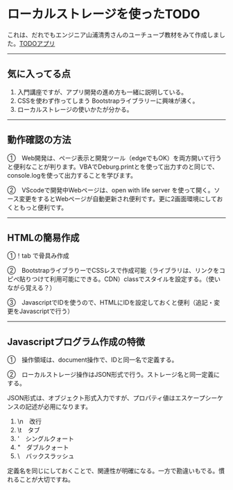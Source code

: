 # ローカルストレージを使ったTODO
これは、だれでもエンジニア山浦清秀さんのユーチューブ教材をみて作成しました。[TODOアプリ](https://www.youtube.com/watch?v=E08jeQBa1D0)
***
## 気に入ってる点
1. 入門講座ですが、アプリ開発の進め方も一緒に説明している。
2. CSSを使わず作ってしまう Bootstrapライブラリーに興味が沸く。
3. ローカルストレージの使いかたが分かる。 
***
## 動作確認の方法　
➀　Web開発は、ページ表示と開発ツール（edgeでもOK）を両方開いて行うと便利なことが判ります。VBAでDeburg.printとを使って出力すのと同じで、console.logを使って出力することを学びます。

②　VScodeで開発中Webページは、open with life server を使って開く。ソース変更をするとWebページが自動更新され便利です。更に2画面環境にしておくともっと便利です。
***
## HTMLの簡易作成
➀！tab で骨具み作成

②　BootstrapライブラりーでCSSレスで作成可能（ライブラリは、リンクをコピぺ貼りつけて利用可能にできる。CDN）classでスタイルを設定する。（使いながら覚える？）

③　JavascriptでIDを使うので、HTMLにIDを設定しておくと便利（追記・変更をJavascriptで行う）
***
## Javascriptプログラム作成の特徴
➀　操作領域は、document操作で、IDと同一名で定義する。

②　ローカルストレージ操作はJSON形式で行う。ストレージ名と同一定義にする。

JSON形式は、オブジェクト形式入力ですが、プロパティ値はエスケープシーケンスの記述が必用になります。

1. \n　改行
2. \t　タブ
3. \'　シングルクォート
4. \"　ダブルクォート
5. \　バックスラッシュ

定義名を同じにしておくことで、関連性が明確になる。一方で勘違いもでる。慣れることが大切ですね。


